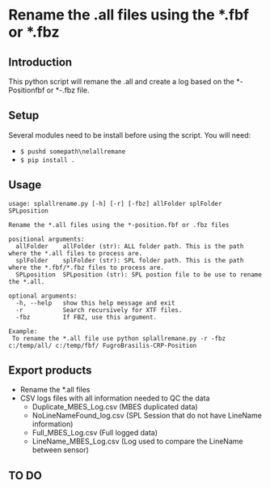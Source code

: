 # Rename the .all files using the *.fbf or *.fbz

## Introduction

This python script will remane the .all and create a log based on the *-Positionfbf or *-.fbz file.

## Setup

Several modules need to be install before using the script. You will need:

+ `$ pushd somepath\nelallremane`
+ `$ pip install .`

## Usage

```
usage: splallrename.py [-h] [-r] [-fbz] allFolder splFolder SPLposition

Rename the *.all files using the *-position.fbf or .fbz files

positional arguments:
  allFolder    allFolder (str): ALL folder path. This is the path where the *.all files to process are.
  splFolder    splFolder (str): SPL folder path. This is the path where the *.fbf/*.fbz files to process are.
  SPLposition  SPLposition (str): SPL postion file to be use to rename the *.all.

optional arguments:
  -h, --help   show this help message and exit
  -r           Search recursively for XTF files.
  -fbz         If FBZ, use this argument.

Example:
 To rename the *.all file use python splallremane.py -r -fbz c:/temp/all/ c:/temp/fbf/ FugroBrasilis-CRP-Position
```

## Export products

+ Rename the *.all files
+ CSV logs files with all information needed to QC the data
  + Duplicate_MBES_Log.csv (MBES duplicated data)
  + NoLineNameFound_log.csv (SPL Session that do not have LineName information)
  + Full_MBES_Log.csv (Full logged data)
  + LineName_MBES_Log.csv (Log used to compare the LineName between sensor)

## TO DO
